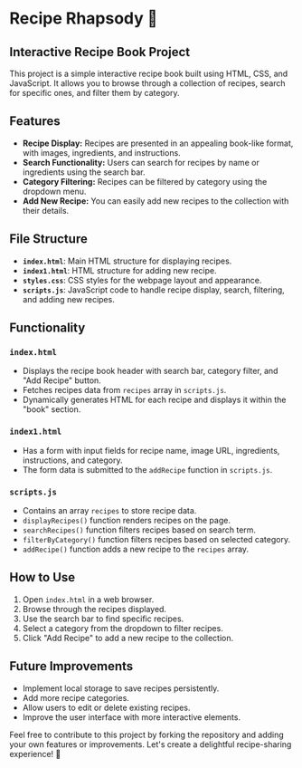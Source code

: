 # Recipe Rhapsody 📖

## Interactive Recipe Book Project

This project is a simple interactive recipe book built using HTML, CSS, and JavaScript. It allows you to browse through a collection of recipes, search for specific ones, and filter them by category.

## Features

-   **Recipe Display:** Recipes are presented in an appealing book-like format, with images, ingredients, and instructions.
-   **Search Functionality:** Users can search for recipes by name or ingredients using the search bar.
-   **Category Filtering:** Recipes can be filtered by category using the dropdown menu.
-   **Add New Recipe:** You can easily add new recipes to the collection with their details.

## File Structure

-   **`index.html`**: Main HTML structure for displaying recipes.
-   **`index1.html`**: HTML structure for adding new recipe.
-   **`styles.css`**: CSS styles for the webpage layout and appearance.
-   **`scripts.js`**: JavaScript code to handle recipe display, search, filtering, and adding new recipes.

## Functionality

### `index.html`

-   Displays the recipe book header with search bar, category filter, and "Add Recipe" button.
-   Fetches recipes data from `recipes` array in `scripts.js`.
-   Dynamically generates HTML for each recipe and displays it within the "book" section.

### `index1.html`

-   Has a form with input fields for recipe name, image URL, ingredients, instructions, and category.
-   The form data is submitted to the `addRecipe` function in `scripts.js`.

### `scripts.js`

-   Contains an array `recipes` to store recipe data.
-   `displayRecipes()` function renders recipes on the page.
-   `searchRecipes()` function filters recipes based on search term.
-   `filterByCategory()` function filters recipes based on selected category.
-   `addRecipe()` function adds a new recipe to the `recipes` array.

## How to Use

1.  Open `index.html` in a web browser.
2.  Browse through the recipes displayed.
3.  Use the search bar to find specific recipes.
4.  Select a category from the dropdown to filter recipes.
5.  Click "Add Recipe" to add a new recipe to the collection.

## Future Improvements

-   Implement local storage to save recipes persistently.
-   Add more recipe categories.
-   Allow users to edit or delete existing recipes.
-   Improve the user interface with more interactive elements.

Feel free to contribute to this project by forking the repository and adding your own features or improvements. Let's create a delightful recipe-sharing experience! 🎉
